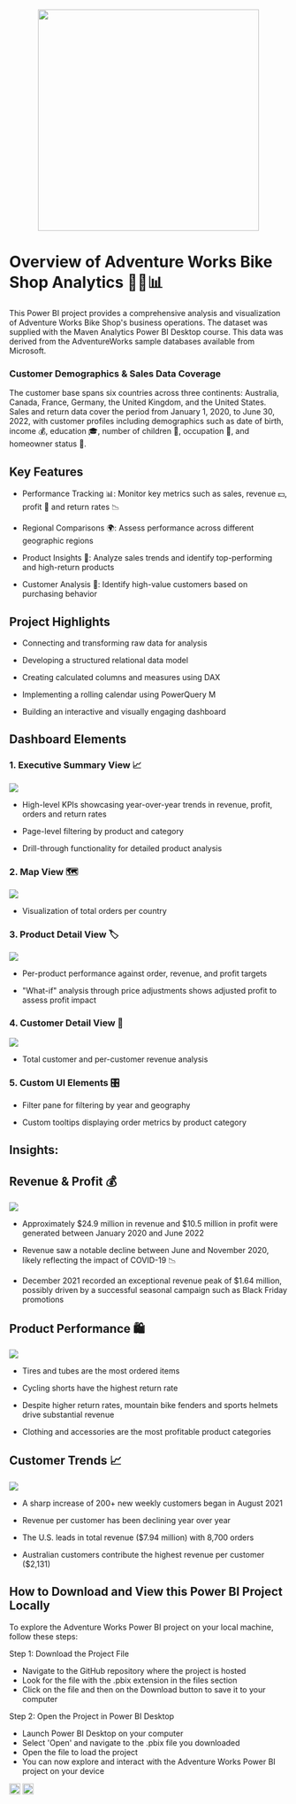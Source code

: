 # <p align="center"><img src="https://github.com/makarand-z/BikeShop-Analytics/blob/master/AdventureWorks%20Images/logo-adventure-works.png" width="400"></p>

# Overview of Adventure Works Bike Shop Analytics 🚴‍♂️📊

This Power BI project provides a comprehensive analysis and visualization of Adventure Works Bike Shop's business operations. The dataset was supplied with the Maven Analytics Power BI Desktop course. This data was derived from the AdventureWorks sample databases available from Microsoft. 

### Customer Demographics & Sales Data Coverage
The customer base spans six countries across three continents: Australia, Canada, France, Germany, the United Kingdom, and the United States. Sales and return data cover the period from January 1, 2020, to June 30, 2022, with customer profiles including demographics such as date of birth, income 💰, education 🎓, number of children 👶, occupation 💼, and homeowner status 🏡.

## Key Features
- Performance Tracking 📊: Monitor key metrics such as sales, revenue 💵, profit 💸 and return rates 📉

- Regional Comparisons 🌍: Assess performance across different geographic regions

- Product Insights 🛒: Analyze sales trends and identify top-performing and high-return products

- Customer Analysis 👥: Identify high-value customers based on purchasing behavior

## Project Highlights
- Connecting and transforming raw data for analysis

- Developing a structured relational data model

- Creating calculated columns and measures using DAX

- Implementing a rolling calendar using PowerQuery M

- Building an interactive and visually engaging dashboard

## Dashboard Elements

### 1. Executive Summary View 📈
<img src="https://github.com/makarand-z/BikeShop-Analytics/blob/master/Dashboard%20Screenshots/Executive-Dashboard.PNG">

- High-level KPIs showcasing year-over-year trends in revenue, profit, orders and return rates

- Page-level filtering by product and category

- Drill-through functionality for detailed product analysis

### 2. Map View 🗺️
<img src="https://github.com/makarand-z/BikeShop-Analytics/blob/master/Dashboard%20Screenshots/Map-Dashboard.PNG">

- Visualization of total orders per country

### 3. Product Detail View 🏷️
<img src="https://github.com/makarand-z/BikeShop-Analytics/blob/master/Dashboard%20Screenshots/ProductDetail-Dashboard.PNG">

- Per-product performance against order, revenue, and profit targets

- "What-if" analysis through price adjustments shows adjusted profit to assess profit impact

### 4. Customer Detail View 👥
<img src="https://github.com/makarand-z/BikeShop-Analytics/blob/master/Dashboard%20Screenshots/CustomerDetail-Dashboard.PNG">

- Total customer and per-customer revenue analysis

### 5. Custom UI Elements 🎛️

- Filter pane for filtering by year and geography

- Custom tooltips displaying order metrics by product category

## Insights:

## Revenue & Profit 💰
<img src="https://github.com/makarand-z/BikeShop-Analytics/blob/master/Insights/revenue-per-customer.PNG">
     
  - Approximately $24.9 million in revenue and $10.5 million in profit were generated between January 2020 and June 2022

  - Revenue saw a notable decline between June and November 2020, likely reflecting the impact of COVID-19 📉

  - December 2021 recorded an exceptional revenue peak of $1.64 million, possibly driven by a successful seasonal campaign such as Black Friday promotions

## Product Performance 🛍️
<img src="https://github.com/makarand-z/BikeShop-Analytics/blob/master/Insights/top-revenue-products.PNG">

  - Tires and tubes are the most ordered items

  - Cycling shorts have the highest return rate

  - Despite higher return rates, mountain bike fenders and sports helmets drive substantial revenue

  - Clothing and accessories are the most profitable product categories

## Customer Trends 📈
<img src="https://github.com/makarand-z/BikeShop-Analytics/blob/master/Insights/total-weekly-customers.PNG">

  - A sharp increase of 200+ new weekly customers began in August 2021

  - Revenue per customer has been declining year over year

  - The U.S. leads in total revenue ($7.94 million) with 8,700 orders

  - Australian customers contribute the highest revenue per customer ($2,131)  

## How to Download and View this Power BI Project Locally
To explore the Adventure Works Power BI project on your local machine, follow these steps:

Step 1: Download the Project File
- Navigate to the GitHub repository where the project is hosted
- Look for the file with the .pbix extension in the files section
- Click on the file and then on the Download button to save it to your computer

Step 2: Open the Project in Power BI Desktop
- Launch Power BI Desktop on your computer
- Select 'Open' and navigate to the .pbix file you downloaded
- Open the file to load the project
- You can now explore and interact with the Adventure Works Power BI project on your device


<!--- Social Media Links -->
<a href="https://github.com/makarand-z"><img src="https://img.shields.io/badge/GitHub-%23121011.svg?style=plastic&logo=github&logoColor=white" alt="GitHub link" height="20"/></a> 
<a href="https://www.linkedin.com/in/makarandzende/"><img src="https://img.shields.io/badge/LinkedIn-%230077B5.svg?style=plastic&logo=linkedin&logoColor=white" alt="LinkedIn link" height="20"/></a>












